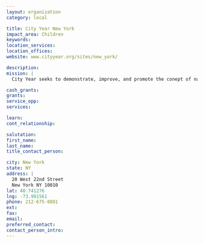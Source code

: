 ```yaml
---
layout: organization
category: local

title: City Year New York
impact_area: Children
keywords: 
location_services: 
location_offices: 
website: www.cityyear.org/sites/new_york/

description: 
mission: |
  City Year seeks to demonstrate, improve, and promote the conept of national service as a means for building a stronger democracy. City Year's vision is that one day, the most commonly asked question of a young person will be, "Where are you going to do your year of service?".

cash_grants: 
grants: 
service_opp: 
services: 

learn: 
cont_relationship: 

salutation: 
first_name: 
last_name: 
title_contact_person: 

city: New York
state: NY
address: |
  20 West 22nd Street    
  New York NY 10010
lat: 40.741276
lng: -73.991561
phone: 212-675-8881
ext: 
fax: 
email: 
preferred_contact: 
contact_person_intro: 
---
```

